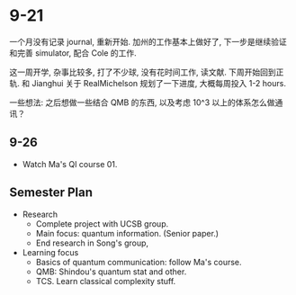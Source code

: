 # 9-21

一个月没有记录 journal, 重新开始. 加州的工作基本上做好了, 下一步是继续验证和完善 simulator, 配合 Cole 的工作.

这一周开学, 杂事比较多, 打了不少球, 没有花时间工作, 读文献. 下周开始回到正轨. 和 Jianghui 关于 RealMichelson 规划了一下进度, 大概每周投入 1-2 hours.

一些想法: 之后想做一些结合 QMB 的东西, 以及考虑 10^3 以上的体系怎么做通讯？

## 9-26

- Watch Ma's QI course 01.

## Semester Plan

- Research
	- Complete project with UCSB group.
	- Main focus: quantum information. (Senior paper.)
	- End research in Song's group,
- Learning focus
	- Basics of quantum communication: follow Ma's course.
	- QMB: Shindou's quantum stat and other.
	- TCS. Learn classical complexity stuff.
